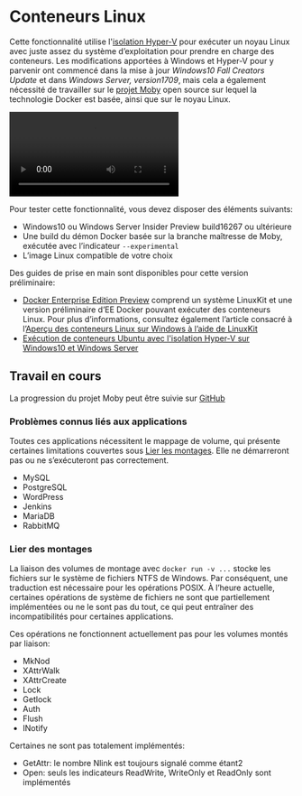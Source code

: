 # <a name="linux-containers"></a>Conteneurs Linux

Cette fonctionnalité utilise l'[isolation Hyper-V](../manage-containers/hyperv-container.md) pour exécuter un noyau Linux avec juste assez du système d’exploitation pour prendre en charge des conteneurs. Les modifications apportées à Windows et Hyper-V pour y parvenir ont commencé dans la mise à jour _Windows10 Fall Creators Update_ et dans _Windows Server, version1709_, mais cela a également nécessité de travailler sur le [projet Moby](https://www.github.com/moby/moby) open source sur lequel la technologie Docker est basée, ainsi que sur le noyau Linux. 

![Vidéo d'aperçu de conteneur Linux](https://sec.ch9.ms/ch9/1e5a/08ff93f2-987e-4f8d-8036-2570dcac1e5a/LinuxContainer.mp4)

Pour tester cette fonctionnalité, vous devez disposer des éléments suivants:

- Windows10 ou Windows Server Insider Preview build16267 ou ultérieure
- Une build du démon Docker basée sur la branche maîtresse de Moby, exécutée avec l’indicateur `--experimental`
- L’image Linux compatible de votre choix

Des guides de prise en main sont disponibles pour cette version préliminaire:

- [Docker Enterprise Edition Preview](https://blog.docker.com/2017/09/docker-windows-server-1709/) comprend un système LinuxKit et une version préliminaire d’EE Docker pouvant exécuter des conteneurs Linux. Pour plus d’informations, consultez également l’article consacré à l’[Aperçu des conteneurs Linux sur Windows à l’aide de LinuxKit](https://go.microsoft.com/fwlink/?linkid=857061)
- [Exécution de conteneurs Ubuntu avec l'isolation Hyper-V sur Windows10 et Windows Server](https://go.microsoft.com/fwlink/?linkid=857067)


## <a name="work-in-progress"></a>Travail en cours

La progression du projet Moby peut être suivie sur [GitHub](https://github.com/moby/moby/issues/33850)


### <a name="known-app-issues"></a>Problèmes connus liés aux applications

Toutes ces applications nécessitent le mappage de volume, qui présente certaines limitations couvertes sous [Lier les montages](#Bind-mounts). Elle ne démarreront pas ou ne s’exécuteront pas correctement.

- MySQL
- PostgreSQL
- WordPress
- Jenkins
- MariaDB
- RabbitMQ


### <a name="bind-mounts"></a>Lier des montages

La liaison des volumes de montage avec `docker run -v ...` stocke les fichiers sur le système de fichiers NTFS de Windows. Par conséquent, une traduction est nécessaire pour les opérations POSIX. À l’heure actuelle, certaines opérations de système de fichiers ne sont que partiellement implémentées ou ne le sont pas du tout, ce qui peut entraîner des incompatibilités pour certaines applications.

Ces opérations ne fonctionnent actuellement pas pour les volumes montés par liaison:

- MkNod
- XAttrWalk
- XAttrCreate
- Lock
- Getlock
- Auth
- Flush
- INotify

Certaines ne sont pas totalement implémentés:

- GetAttr: le nombre Nlink est toujours signalé comme étant2
- Open: seuls les indicateurs ReadWrite, WriteOnly et ReadOnly sont implémentés
